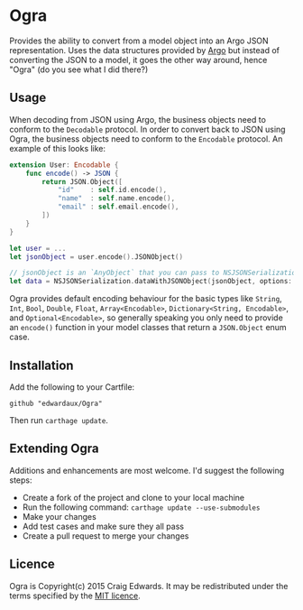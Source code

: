 # Ogra
Provides the ability to convert from a model object into an Argo JSON representation. Uses the data structures provided by [Argo](https://github.com/thoughtbot/Argo) but instead of converting the JSON to a model, it goes the other way around, hence "Ogra" (do you see what I did there?)

## Usage
When decoding from JSON using Argo, the business objects need to conform to the `Decodable` protocol. In order to convert back to JSON using Ogra, the business objects need to conform to the `Encodable` protocol. An example of this looks like:

```swift
extension User: Encodable {
	func encode() -> JSON {
		return JSON.Object([
			"id"    : self.id.encode(),
			"name"  : self.name.encode(),
			"email" : self.email.encode(),
		])
	}
}

let user = ...
let jsonObject = user.encode().JSONObject()

// jsonObject is an `AnyObject` that you can pass to NSJSONSerialization. For example:
let data = NSJSONSerialization.dataWithJSONObject(jsonObject, options: NSJSONWritingOptions.PrettyPrinted)
```

Ogra provides default encoding behaviour for the basic types like `String`, `Int`, `Bool`, `Double`, `Float`, `Array<Encodable>`, `Dictionary<String, Encodable>`, and `Optional<Encodable>`, so generally speaking you only need to provide an `encode()` function in your model classes that return a `JSON.Object` enum case.

## Installation
Add the following to your Cartfile:

```
github "edwardaux/Ogra"
```

Then run `carthage update`.

## Extending Ogra
Additions and enhancements are most welcome. I'd suggest the following steps:

* Create a fork of the project and clone to your local machine
* Run the following command: `carthage update --use-submodules`
* Make your changes
* Add test cases and make sure they all pass
* Create a pull request to merge your changes

## Licence
Ogra is Copyright(c) 2015 Craig Edwards. It may be redistributed under the terms specified by the [MIT licence](licence.md).